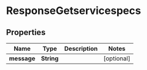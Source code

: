 

# ResponseGetservicespecs


## Properties

| Name | Type | Description | Notes |
|------------ | ------------- | ------------- | -------------|
|**message** | **String** |  |  [optional] |



